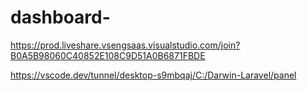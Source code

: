 # dashboard-

https://prod.liveshare.vsengsaas.visualstudio.com/join?B0A5B98060C40852E108C9D51A0B6871FBDE

https://vscode.dev/tunnel/desktop-s9mbqaj/C:/Darwin-Laravel/panel
